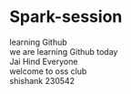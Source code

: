 # Spark-session
learning Github
<br>
we are learning Github today<br>
Jai Hind Everyone<br>
welcome to oss club<br>
shishank 230542<br>